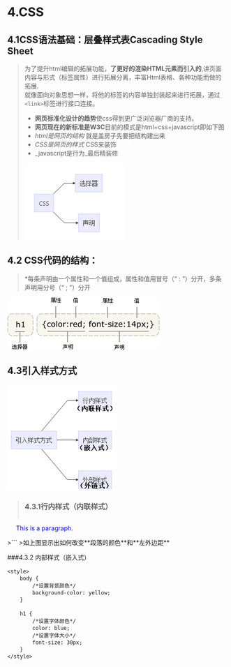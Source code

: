 # 4.CSS

## 4.1CSS语法基础：层叠样式表Cascading Style Sheet

> 为了提升html编辑的拓展功能，**了更好的渲染HTML元素而引入的**,讲页面内容与形式（标签属性）进行拓展分离，丰富Html表格、各种功能而做的拓展.  
> 就像面向对象思想一样，将他的标签的内容单独封装起来进行拓展，通过`<link>`标签进行接口连接。
>
> * **网页标准化设计的趋势**使css得到更广泛浏览器厂商的支持。
> * **网页现在的新标准是W3C**目前的模式是html+css+javascript即如下图
> * _html是网页的结构_ 就是盖房子先要把结构建出来
> * _CSS是网页的样式_ CSS来装饰
> * _javascript是行为_最后精装修 
>
> ![](/assets/css主要组成.png)

## 4.2 **CSS代码的结构：**

> \*每条声明由一个属性和一个值组成，属性和值用冒号（“ : ”）分开，多条声明用分号（“ ; ”）分开

![](/assets/css_selector.gif)

## 4.3引入样式方式

![](/assets/yinru.png)

> ### 4.3.1行内样式（内联样式）
>
>```js
 <p style="color:blue;margin-left:20px;">This is a paragraph.</p>
>```
>如上图显示出如何改变**段落的颜色**和**左外边距**

###4.3.2 内部样式（嵌入式）





```
<style>
    body {
        /*设置背景颜色*/
        background-color: yellow;
    }

    h1 {
        /*设置字体颜色*/
        color: blue;
        /*设置字体大小*/
        font-size: 30px;
    }
</style>

```








